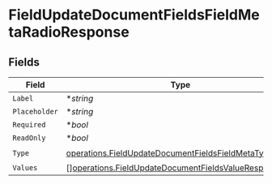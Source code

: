 # FieldUpdateDocumentFieldsFieldMetaRadioResponse


## Fields

| Field                                                                                                                            | Type                                                                                                                             | Required                                                                                                                         | Description                                                                                                                      |
| -------------------------------------------------------------------------------------------------------------------------------- | -------------------------------------------------------------------------------------------------------------------------------- | -------------------------------------------------------------------------------------------------------------------------------- | -------------------------------------------------------------------------------------------------------------------------------- |
| `Label`                                                                                                                          | **string*                                                                                                                        | :heavy_minus_sign:                                                                                                               | N/A                                                                                                                              |
| `Placeholder`                                                                                                                    | **string*                                                                                                                        | :heavy_minus_sign:                                                                                                               | N/A                                                                                                                              |
| `Required`                                                                                                                       | **bool*                                                                                                                          | :heavy_minus_sign:                                                                                                               | N/A                                                                                                                              |
| `ReadOnly`                                                                                                                       | **bool*                                                                                                                          | :heavy_minus_sign:                                                                                                               | N/A                                                                                                                              |
| `Type`                                                                                                                           | [operations.FieldUpdateDocumentFieldsFieldMetaTypeRadio](../../models/operations/fieldupdatedocumentfieldsfieldmetatyperadio.md) | :heavy_check_mark:                                                                                                               | N/A                                                                                                                              |
| `Values`                                                                                                                         | [][operations.FieldUpdateDocumentFieldsValueResponse1](../../models/operations/fieldupdatedocumentfieldsvalueresponse1.md)       | :heavy_minus_sign:                                                                                                               | N/A                                                                                                                              |
